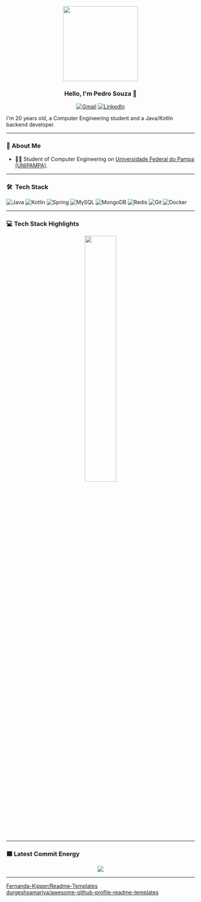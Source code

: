 <div align="center">
  <div id="header">
    <img src="https://media0.giphy.com/media/v1.Y2lkPTc5MGI3NjExa3dwaDh0a3dwcW5kazEyb2tleG5rYWY4NXF5cTkxM2RuZjJyNmk3ZSZlcD12MV9pbnRlcm5hbF9naWZfYnlfaWQmY3Q9Zw/ule4vhcY1xEKQ/giphy.gif" width="200"/>
  </div>
  

### Hello, I'm Pedro Souza 👋

  <div id="badges">
    <a href="mailto:moreirapedro.dp@gmail.com"><img alt="Gmail" src="https://img.shields.io/badge/Gmail-D14836?style=for-the-badge&logo=gmail&logoColor=white" /></a>
    <a href="https://www.linkedin.com/in/eupedroosouza/"><img alt="LinkedIn" src="https://img.shields.io/badge/linkedin-%230077B5.svg?style=for-the-badge&logo=linkedin&logoColor=white"/></a>
  </div>

</div>

 
I'm 20 years old, a Computer Engineering student and a Java/Kotlin backend developer.

---

### 🧠 About Me

- 👨‍💻 Student of Computer Engineering on [Universidade Federal do Pampa (UNIPAMPA)](https://unipampa.edu.br).

---

### 🛠 &nbsp;Tech Stack

![Java](https://img.shields.io/badge/java-%23ED8B00.svg?style=for-the-badge&logo=openjdk&logoColor=white)
![Kotlin](https://img.shields.io/badge/Kotlin-7F52FF?&style=for-the-badge&logo=kotlin&logoColor=white)
![Spring](https://img.shields.io/badge/spring-%236DB33F.svg?style=for-the-badge&logo=spring&logoColor=white)
![MySQL](https://img.shields.io/badge/MySQL-4479A1?style=for-the-badge&logo=mysql&logoColor=white)
![MongoDB](https://img.shields.io/badge/MongoDB-47A248?style=for-the-badge&logo=mongodb&logoColor=white)
![Redis](https://img.shields.io/badge/redis-%23DD0031.svg?style=for-the-badge&logo=redis&logoColor=white)
![Git](https://img.shields.io/badge/git-%23F05033.svg?style=for-the-badge&logo=git&logoColor=white)
![Docker](https://img.shields.io/badge/Docker-%230db7ed.svg?style=for-the-badge&logo=docker&logoColor=white)

---

### 💻 Tech Stack Highlights

<p align="center">
  <img width="41%" src="https://github-readme-stats.vercel.app/api/top-langs/?username=eupedroosouza&layout=compact&hide_border=true&title_color=00ff99&text_color=ffffff&bg_color=0d1117" />
</p>

---

### 🟩 Latest Commit Energy

<p align="center">
<img src="https://github-readme-stats.vercel.app/api?username=eupedroosouza&show_icons=true&theme=github_dark&hide_border=true&title_color=00ff99&icon_color=00ff99&text_color=ffffff" />
</p>

---

[Fernanda-Kipper/Readme-Templates](https://github.com/Fernanda-Kipper/Readme-Templates)\
[durgeshsamariya/awesome-github-profile-readme-templates](https://github.com/durgeshsamariya/awesome-github-profile-readme-templates)
